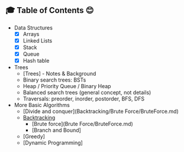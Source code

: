 ## :mortar_board: Table of Contents :blush:
* Data Structures
    * [x] Arrays
    * [x] Linked Lists
    * [x] Stack
    * [x] Queue
    * [x] Hash table
* Trees
    * [Trees] - Notes & Background
    * Binary search trees: BSTs
    * Heap / Priority Queue / Binary Heap
    * Balanced search trees (general concept, not details)
    * Traversals: preorder, inorder, postorder, BFS, DFS
 * More Basic Algorithms
    * [Divide and conquer](Backtracking/Brute Force/BruteForce.md)
    * [Backtracking](Backtracking/Backtracking.md)
      * [Brute force](Brute Force/BruteForce.md)
      * [Branch and Bound]
    * [Greedy]
    * [Dynamic Programming]
     


